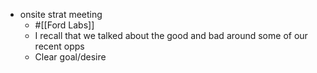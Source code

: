 - onsite strat meeting
	- #[[Ford Labs]]
	- I recall that we talked about the good and bad around some of our recent opps
	- Clear goal/desire